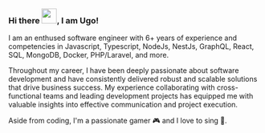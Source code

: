 ### Hi there <img src="https://raw.githubusercontent.com/MartinHeinz/MartinHeinz/master/wave.gif" width="30px" height="30px">, I am Ugo!

I am an enthused software engineer with 6+ years of experience and competencies in Javascript, Typescript, NodeJs, NestJs, GraphQL, React, SQL, MongoDB, Docker, PHP/Laravel, and more. 

Throughout my career, I have been deeply passionate about software development and have consistently delivered robust and scalable solutions that drive business success. My experience collaborating with cross-functional teams and leading development projects has equipped me with valuable insights into effective communication and project execution.

Aside from coding, I'm a passionate gamer 🎮 and I love to sing 🎵.
